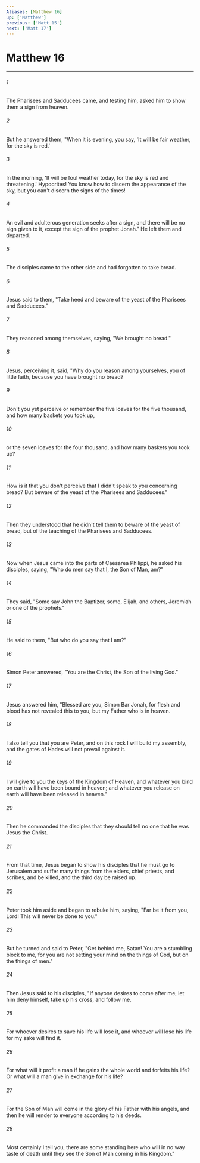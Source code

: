 ```yaml
---
Aliases: [Matthew 16]
up: ['Matthew']
previous: ['Matt 15']
next: ['Matt 17']
---
```

# Matthew 16
***





###### 1 

The Pharisees and Sadducees came, and testing him, asked him to show them a sign from heaven. 



###### 2 

But he answered them, "When it is evening, you say, 'It will be fair weather, for the sky is red.' 



###### 3 

In the morning, 'It will be foul weather today, for the sky is red and threatening.' Hypocrites! You know how to discern the appearance of the sky, but you can't discern the signs of the times! 



###### 4 

An evil and adulterous generation seeks after a sign, and there will be no sign given to it, except the sign of the prophet Jonah." He left them and departed. 



###### 5 

The disciples came to the other side and had forgotten to take bread. 



###### 6 

Jesus said to them, "Take heed and beware of the yeast of the Pharisees and Sadducees." 



###### 7 

They reasoned among themselves, saying, "We brought no bread." 



###### 8 

Jesus, perceiving it, said, "Why do you reason among yourselves, you of little faith, because you have brought no bread? 



###### 9 

Don't you yet perceive or remember the five loaves for the five thousand, and how many baskets you took up, 



###### 10 

or the seven loaves for the four thousand, and how many baskets you took up? 



###### 11 

How is it that you don't perceive that I didn't speak to you concerning bread? But beware of the yeast of the Pharisees and Sadducees." 



###### 12 

Then they understood that he didn't tell them to beware of the yeast of bread, but of the teaching of the Pharisees and Sadducees. 



###### 13 

Now when Jesus came into the parts of Caesarea Philippi, he asked his disciples, saying, "Who do men say that I, the Son of Man, am?" 



###### 14 

They said, "Some say John the Baptizer, some, Elijah, and others, Jeremiah or one of the prophets." 



###### 15 

He said to them, "But who do you say that I am?" 



###### 16 

Simon Peter answered, "You are the Christ, the Son of the living God." 



###### 17 

Jesus answered him, "Blessed are you, Simon Bar Jonah, for flesh and blood has not revealed this to you, but my Father who is in heaven. 



###### 18 

I also tell you that you are Peter, and on this rock I will build my assembly, and the gates of Hades will not prevail against it. 



###### 19 

I will give to you the keys of the Kingdom of Heaven, and whatever you bind on earth will have been bound in heaven; and whatever you release on earth will have been released in heaven." 



###### 20 

Then he commanded the disciples that they should tell no one that he was Jesus the Christ. 



###### 21 

From that time, Jesus began to show his disciples that he must go to Jerusalem and suffer many things from the elders, chief priests, and scribes, and be killed, and the third day be raised up. 



###### 22 

Peter took him aside and began to rebuke him, saying, "Far be it from you, Lord! This will never be done to you." 



###### 23 

But he turned and said to Peter, "Get behind me, Satan! You are a stumbling block to me, for you are not setting your mind on the things of God, but on the things of men." 



###### 24 

Then Jesus said to his disciples, "If anyone desires to come after me, let him deny himself, take up his cross, and follow me. 



###### 25 

For whoever desires to save his life will lose it, and whoever will lose his life for my sake will find it. 



###### 26 

For what will it profit a man if he gains the whole world and forfeits his life? Or what will a man give in exchange for his life? 



###### 27 

For the Son of Man will come in the glory of his Father with his angels, and then he will render to everyone according to his deeds. 



###### 28 

Most certainly I tell you, there are some standing here who will in no way taste of death until they see the Son of Man coming in his Kingdom."
